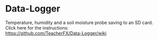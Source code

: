 # Data-Logger
Temperature, humidity and a soil moisture probe saving to an SD card.<br>
Click here for the instructions:<br>
https://github.com/TeacherFX/Data-Logger/wiki
